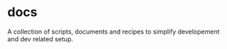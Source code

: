 # docs

A collection of scripts, documents and recipes to simplify developement and dev related setup.